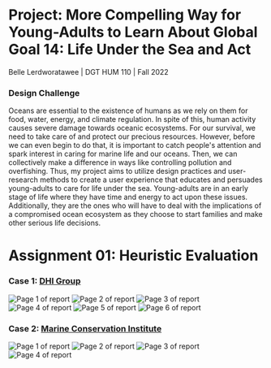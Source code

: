 # Project: More Compelling Way for Young-Adults to Learn About Global Goal 14: Life Under the Sea and Act 

Belle Lerdworatawee | DGT HUM 110 | Fall 2022

### Design Challenge
Oceans are essential to the existence of humans as we rely on them for food, water, energy, and climate regulation. In spite of this, human activity causes severe damage towards oceanic ecosystems. For our survival, we need to take care of and protect our precious resources. However, before we can even begin to do that, it is important to catch people's attention and spark interest in caring for marine life and our oceans. Then, we can collectively make a difference in ways like controlling pollution and overfishing. Thus, my project aims to utilize design practices and user-research methods to create a user experience that educates and persuades young-adults to care for life under the sea. Young-adults are in an early stage of life where they have time and energy to act upon these issues. Additionally, they are the ones who will have to deal with the implications of a compromised ocean ecosystem as they choose to start families and make other serious life decisions.

# Assignment 01: Heuristic Evaluation
### Case 1: [DHI Group](https://www.dhigroup.com)
![Page 1 of report](./images/Case1.1.jpg)
![Page 2 of report](./images/Case1.2.jpg)
![Page 3 of report](./images/Case1.3.jpg)
![Page 4 of report](./images/Case1.4.jpg)
![Page 5 of report](./images/Case1.5.jpg)
![Page 6 of report](./images/Case1.6.jpg)

### Case 2: [Marine Conservation Institute](https://marine-conservation.org)
![Page 1 of report](./images/Case2.1.jpg)
![Page 2 of report](./images/Case2.2.jpg)
![Page 3 of report](./images/Case2.3.jpg)
![Page 4 of report](./images/Case2.4.jpg)

